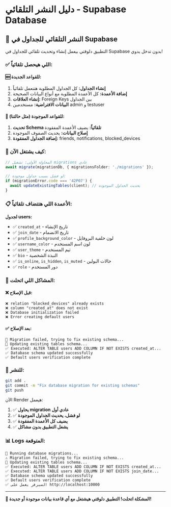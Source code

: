 # دليل النشر التلقائي - Supabase Database

## 🚀 النشر التلقائي للجداول في Supabase

التطبيق دلوقتي بيعمل إنشاء وتحديث تلقائي للجداول في Supabase بدون تدخل يدوي!

### ✅ اللي هيحصل تلقائياً:

#### 🆕 **للقواعد الجديدة:**
1. **إنشاء الجداول:** كل الجداول المطلوبة هتتعمل تلقائياً
2. **إضافة الأعمدة:** كل الأعمدة المطلوبة مع أنواع البيانات الصحيحة
3. **إنشاء العلاقات:** Foreign Keys بين الجداول
4. **البيانات الافتراضية:** مستخدمين admin و testuser

#### 🔄 **للقواعد الموجودة (مثل حالتنا):**
1. **تحديث Schema تلقائياً:** يضيف الأعمدة المفقودة
2. **إصلاح البيانات:** يحديث الصفوف الموجودة
3. **إضافة الجداول المفقودة:** friends, notifications, blocked_devices

### 🔧 كيف يشتغل الآن:

```typescript
// المحاولة الأولى: تشغيل migrations عادي
await migrate(migrationDb, { migrationsFolder: './migrations' });

// لو فشل بسبب جداول موجودة:
if (migrationError.code === '42P07') {
  await updateExistingTables(client); // يحديث الجداول الموجودة
}
```

### 📋 الأعمدة اللي هتتضاف تلقائياً:

**لجدول users:**
- ✅ `created_at` - تاريخ الإنشاء  
- ✅ `join_date` - تاريخ الانضمام
- ✅ `profile_background_color` - لون خلفية البروفايل
- ✅ `username_color` - لون اسم المستخدم  
- ✅ `user_theme` - ثيم المستخدم
- ✅ `bio` - النبذة الشخصية
- ✅ `is_online`, `is_hidden`, `is_muted` - حالات البولين
- ✅ `role` - دور المستخدم

### 🎯 **المشاكل اللي اتحلت:**

#### ❌ قبل الإصلاح:
```
❌ relation "blocked_devices" already exists
❌ column "created_at" does not exist  
❌ Database initialization failed
❌ Error creating default users
```

#### ✅ بعد الإصلاح:
```
🔄 Migration failed, trying to fix existing schema...
🔄 Updating existing tables schema...
✅ Executed: ALTER TABLE users ADD COLUMN IF NOT EXISTS created_at...
✅ Database schema updated successfully
✅ Default users verification complete
```

### 🚀 **للنشر:**

```bash
git add .
git commit -m "Fix database migration for existing schemas"
git push
```

الآن Render هيعمل:
1. ✅ **يحاول migration عادي أول**
2. ✅ **لو فشل، يحديث الجداول الموجودة**  
3. ✅ **يضيف كل الأعمدة المفقودة**
4. ✅ **يشغل التطبيق بدون مشاكل**

### 📊 **Logs المتوقعة:**

```
🔄 Running database migrations...
⚠️ Migration failed, trying to fix existing schema...
🔄 Updating existing tables schema...
✅ Executed: ALTER TABLE users ADD COLUMN IF NOT EXISTS created_at...
✅ Executed: ALTER TABLE users ADD COLUMN IF NOT EXISTS join_date...
✅ Database schema updated successfully
✅ Default users verification complete
✅ السيرفر يعمل على http://localhost:10000
```

---
**🎉 المشكلة اتحلت! التطبيق دلوقتي هيشتغل مع أي قاعدة بيانات موجودة أو جديدة!**